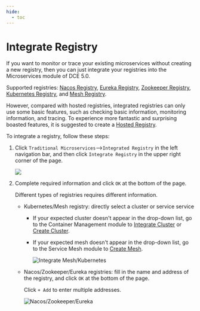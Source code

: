 ```yaml
---
hide:
  - toc
---
```


# Integrate Registry

If you want to monitor or trace your existing microservices without creating a new registry, then you can just integrate your registries into the Microservices module of DCE 5.0.

Supported registries: [Nacos Registry](../../../reference/basic-knowledge/registry.md#nacos-registry), [Eureka Registry](../../../reference/basic-knowledge/registry.md#eureka-registry), [Zookeeper Registry](../../../reference/basic-knowledge/registry.md#zookeeper-registry), [Kubernetes Registry](../../../reference/basic-knowledge/registry.md#kubernetes-registry), and [Mesh Registry](../../../reference/basic-knowledge/registry.md#service-mesh-registry).

However, compared with hosted registries, integrated registries can only use some basic features, such as checking basic information, monitoring information, and tracing. To experience more fantastic and surprising boasted features, it is suggested to create a [Hosted Registry](../hosted/registry-lcm/create-registry.md).

To integrate a registry, follow these steps:

1. Click `Traditional Microservices`-->`Integrated Registry` in the left navigation bar, and then click `Integrate Registry` in the upper right corner of the page.

    ![](https://docs.daocloud.io/daocloud-docs-images/docs/en/docs/skoala/images/integrate01.png)

2. Complete required information and click `OK` at the bottom of the page.

    Different types of registries requires different information.

    - Kubernetes/Mesh registry: directly select a cluster or service service

        - If your expected cluster doesn't appear in the drop-down list, go to the Container Management module to [Integrate Cluster](../../../kpanda/user-guide/clusters/integrate-cluster) or [Create Cluster]( ../../../kpanda/user-guide/clusters/create-cluster.md).

        - If your expected mesh doesn't appear in the drop-down list, go to the Service Mesh module to [Create Mesh](../../../mspider/user-guide/service-mesh/README.md).

            ![Integrate Mesh/Kubernetes](https://docs.daocloud.io/daocloud-docs-images/docs/en/docs/skoala/images/integrate02.png)

    - Nacos/Zookeeper/Eureka registries: fill in the name and address of the registry, and click `OK` at the bottom of the page.

        Click `+ Add` to enter multiple addresses.

        ![Nacos/Zookeeper/Eureka](https://docs.daocloud.io/daocloud-docs-images/docs/en/docs/skoala/images/integrate03.png)